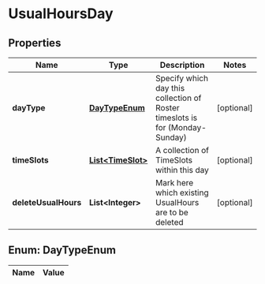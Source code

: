 

# UsualHoursDay

## Properties

Name | Type | Description | Notes
------------ | ------------- | ------------- | -------------
**dayType** | [**DayTypeEnum**](#DayTypeEnum) | Specify which day this collection of Roster timeslots is for (Monday-Sunday) |  [optional]
**timeSlots** | [**List&lt;TimeSlot&gt;**](TimeSlot.md) | A collection of TimeSlots within this day |  [optional]
**deleteUsualHours** | **List&lt;Integer&gt;** | Mark here which existing UsualHours are to be deleted |  [optional]


## Enum: DayTypeEnum

Name | Value
---- | -----




